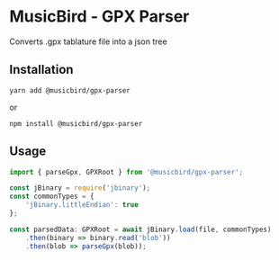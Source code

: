 # MusicBird - GPX Parser

Converts .gpx tablature file into a json tree

## Installation
```
yarn add @musicbird/gpx-parser
``` 
or
```
npm install @musicbird/gpx-parser
```

## Usage
```ts
import { parseGpx, GPXRoot } from '@musicbird/gpx-parser';

const jBinary = require('jbinary');
const commonTypes = {
    'jBinary.littleEndian': true
};

const parsedData: GPXRoot = await jBinary.load(file, commonTypes)
    .then(binary => binary.read('blob'))
    .then(blob => parseGpx(blob));
```
